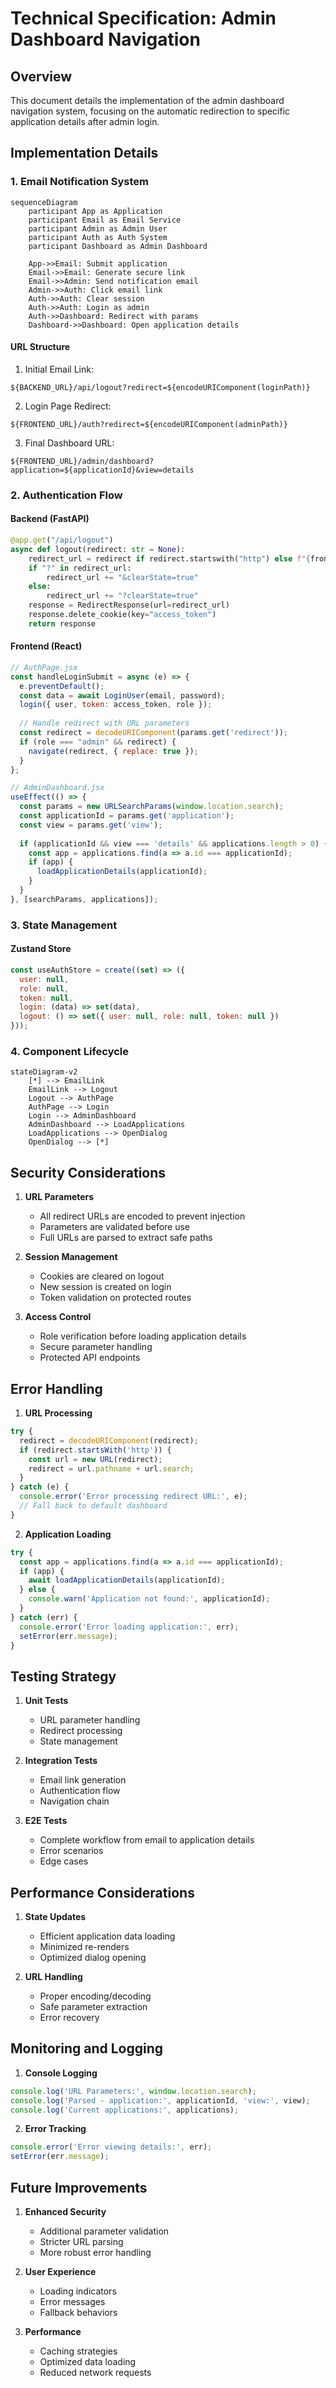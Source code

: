 # Technical Specification: Admin Dashboard Navigation

## Overview

This document details the implementation of the admin dashboard navigation system, focusing on the automatic redirection to specific application details after admin login.

## Implementation Details

### 1. Email Notification System

```mermaid
sequenceDiagram
    participant App as Application
    participant Email as Email Service
    participant Admin as Admin User
    participant Auth as Auth System
    participant Dashboard as Admin Dashboard

    App->>Email: Submit application
    Email->>Email: Generate secure link
    Email->>Admin: Send notification email
    Admin->>Auth: Click email link
    Auth->>Auth: Clear session
    Auth->>Auth: Login as admin
    Auth->>Dashboard: Redirect with params
    Dashboard->>Dashboard: Open application details
```

#### URL Structure
1. Initial Email Link:
```
${BACKEND_URL}/api/logout?redirect=${encodeURIComponent(loginPath)}
```

2. Login Page Redirect:
```
${FRONTEND_URL}/auth?redirect=${encodeURIComponent(adminPath)}
```

3. Final Dashboard URL:
```
${FRONTEND_URL}/admin/dashboard?application=${applicationId}&view=details
```

### 2. Authentication Flow

#### Backend (FastAPI)
```python
@app.get("/api/logout")
async def logout(redirect: str = None):
    redirect_url = redirect if redirect.startswith("http") else f"{frontend_url}/auth"
    if "?" in redirect_url:
        redirect_url += "&clearState=true"
    else:
        redirect_url += "?clearState=true"
    response = RedirectResponse(url=redirect_url)
    response.delete_cookie(key="access_token")
    return response
```

#### Frontend (React)
```javascript
// AuthPage.jsx
const handleLoginSubmit = async (e) => {
  e.preventDefault();
  const data = await LoginUser(email, password);
  login({ user, token: access_token, role });
  
  // Handle redirect with URL parameters
  const redirect = decodeURIComponent(params.get('redirect'));
  if (role === "admin" && redirect) {
    navigate(redirect, { replace: true });
  }
};

// AdminDashboard.jsx
useEffect(() => {
  const params = new URLSearchParams(window.location.search);
  const applicationId = params.get('application');
  const view = params.get('view');
  
  if (applicationId && view === 'details' && applications.length > 0) {
    const app = applications.find(a => a.id === applicationId);
    if (app) {
      loadApplicationDetails(applicationId);
    }
  }
}, [searchParams, applications]);
```

### 3. State Management

#### Zustand Store
```javascript
const useAuthStore = create((set) => ({
  user: null,
  role: null,
  token: null,
  login: (data) => set(data),
  logout: () => set({ user: null, role: null, token: null })
}));
```

### 4. Component Lifecycle

```mermaid
stateDiagram-v2
    [*] --> EmailLink
    EmailLink --> Logout
    Logout --> AuthPage
    AuthPage --> Login
    Login --> AdminDashboard
    AdminDashboard --> LoadApplications
    LoadApplications --> OpenDialog
    OpenDialog --> [*]
```

## Security Considerations

1. **URL Parameters**
   - All redirect URLs are encoded to prevent injection
   - Parameters are validated before use
   - Full URLs are parsed to extract safe paths

2. **Session Management**
   - Cookies are cleared on logout
   - New session is created on login
   - Token validation on protected routes

3. **Access Control**
   - Role verification before loading application details
   - Secure parameter handling
   - Protected API endpoints

## Error Handling

1. **URL Processing**
```javascript
try {
  redirect = decodeURIComponent(redirect);
  if (redirect.startsWith('http')) {
    const url = new URL(redirect);
    redirect = url.pathname + url.search;
  }
} catch (e) {
  console.error('Error processing redirect URL:', e);
  // Fall back to default dashboard
}
```

2. **Application Loading**
```javascript
try {
  const app = applications.find(a => a.id === applicationId);
  if (app) {
    await loadApplicationDetails(applicationId);
  } else {
    console.warn('Application not found:', applicationId);
  }
} catch (err) {
  console.error('Error loading application:', err);
  setError(err.message);
}
```

## Testing Strategy

1. **Unit Tests**
   - URL parameter handling
   - Redirect processing
   - State management

2. **Integration Tests**
   - Email link generation
   - Authentication flow
   - Navigation chain

3. **E2E Tests**
   - Complete workflow from email to application details
   - Error scenarios
   - Edge cases

## Performance Considerations

1. **State Updates**
   - Efficient application data loading
   - Minimized re-renders
   - Optimized dialog opening

2. **URL Handling**
   - Proper encoding/decoding
   - Safe parameter extraction
   - Error recovery

## Monitoring and Logging

1. **Console Logging**
```javascript
console.log('URL Parameters:', window.location.search);
console.log('Parsed - application:', applicationId, 'view:', view);
console.log('Current applications:', applications);
```

2. **Error Tracking**
```javascript
console.error('Error viewing details:', err);
setError(err.message);
```

## Future Improvements

1. **Enhanced Security**
   - Additional parameter validation
   - Stricter URL parsing
   - More robust error handling

2. **User Experience**
   - Loading indicators
   - Error messages
   - Fallback behaviors

3. **Performance**
   - Caching strategies
   - Optimized data loading
   - Reduced network requests

